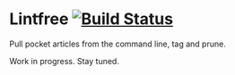# Lintfree [![Build Status](https://travis-ci.org/daveym/pocket-cmd.svg?branch=master)](https://travis-ci.org/daveym/pocket-cmd)

Pull pocket articles from the command line, tag and prune.

Work in progress. Stay tuned.

